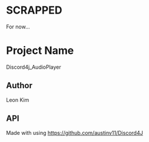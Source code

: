 # SCRAPPED
For now...

# Project Name
Discord4j_AudioPlayer

## Author
Leon Kim

## API
Made with using https://github.com/austinv11/Discord4J
